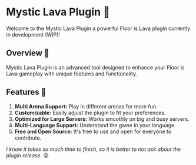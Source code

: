 # Mystic Lava Plugin 🌋

Welcome to the Mystic Lava Plugin a powerful Floor is Lava plugin currently in development (WIP)!

## Overview 🚀
Mystic Lava Plugin is an advanced tool designed to enhance your Floor is Lava gameplay with unique features and functionality.

## Features 🌟
1. **Multi Arena Support:** Play in different arenas for more fun.
2. **Customizable:** Easily adjust the plugin to fit your preferences.
3. **Optimized for Large Servers:** Works smoothly on big and busy servers.
4. **Multi-Language Support:** Understand the game in your language.
5. **Free and Open Source:** It's free to use and open for everyone to contribute.

_I know it takes so much time to finish, so it is better to not ask about the plugin release._ 😒